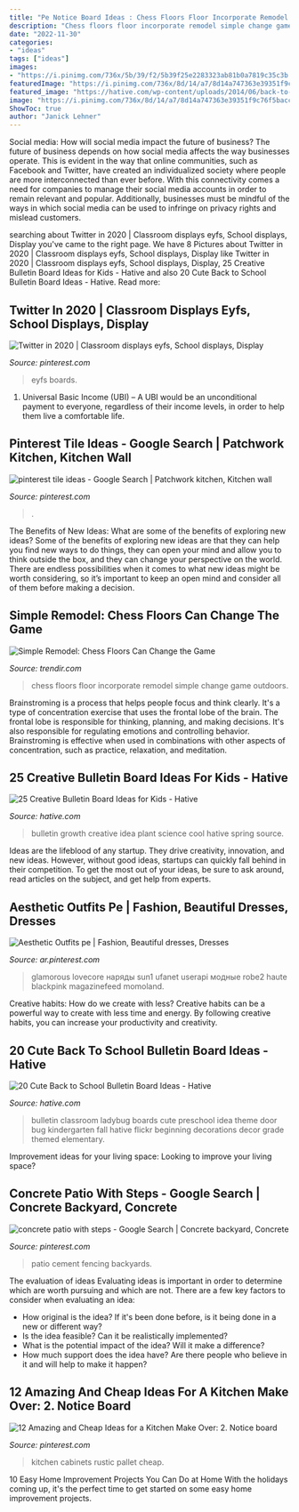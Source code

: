 ```yaml
---
title: "Pe Notice Board Ideas : Chess Floors Floor Incorporate Remodel Simple Change Game Outdoors"
description: "Chess floors floor incorporate remodel simple change game outdoors"
date: "2022-11-30"
categories:
- "ideas"
tags: ["ideas"]
images:
- "https://i.pinimg.com/736x/5b/39/f2/5b39f25e2283323ab81b0a7819c35c3b.jpg"
featuredImage: "https://i.pinimg.com/736x/8d/14/a7/8d14a747363e39351f9c76f5baccab30.jpg"
featured_image: "https://hative.com/wp-content/uploads/2014/06/back-to-school-ideas/11-bug-back-to-school-board-idea.jpg"
image: "https://i.pinimg.com/736x/8d/14/a7/8d14a747363e39351f9c76f5baccab30.jpg"
ShowToc: true
author: "Janick Lehner"
---
```



Social media: How will social media impact the future of business?
The future of business depends on how social media affects the way businesses operate. This is evident in the way that online communities, such as Facebook and Twitter, have created an individualized society where people are more interconnected than ever before. With this connectivity comes a need for companies to manage their social media accounts in order to remain relevant and popular. Additionally, businesses must be mindful of the ways in which social media can be used to infringe on privacy rights and mislead customers.

	

		
searching about Twitter in 2020 | Classroom displays eyfs, School displays, Display you've came to the right page. We have 8 Pictures about Twitter in 2020 | Classroom displays eyfs, School displays, Display like Twitter in 2020 | Classroom displays eyfs, School displays, Display, 25 Creative Bulletin Board Ideas for Kids - Hative and also 20 Cute Back to School Bulletin Board Ideas - Hative. Read more:
		
    
## Twitter In 2020 | Classroom Displays Eyfs, School Displays, Display

<img loading=lazy src="https://i.pinimg.com/736x/8d/14/a7/8d14a747363e39351f9c76f5baccab30.jpg" onerror="this.onerror=null;this.src='https://tse3.mm.bing.net/th?id=OIP.0zwNBXV1l-iRQXDWKpAIIQHaFj&amp;pid=15.1';" alt="Twitter in 2020 | Classroom displays eyfs, School displays, Display">

_Source: pinterest.com_

>eyfs boards. 

	

1. Universal Basic Income (UBI) – A UBI would be an unconditional payment to everyone, regardless of their income levels, in order to help them live a comfortable life.

    
## Pinterest Tile Ideas - Google Search | Patchwork Kitchen, Kitchen Wall

<img loading=lazy src="https://i.pinimg.com/736x/5b/39/f2/5b39f25e2283323ab81b0a7819c35c3b.jpg" onerror="this.onerror=null;this.src='https://tse3.mm.bing.net/th?id=OIP.Q6fmiPKwVRReMtdZJuPDcwHaJ3&amp;pid=15.1';" alt="pinterest tile ideas - Google Search | Patchwork kitchen, Kitchen wall">

_Source: pinterest.com_

>. 

	

The Benefits of New Ideas: What are some of the benefits of exploring new ideas?
Some of the benefits of exploring new ideas are that they can help you find new ways to do things, they can open your mind and allow you to think outside the box, and they can change your perspective on the world. There are endless possibilities when it comes to what new ideas might be worth considering, so it’s important to keep an open mind and consider all of them before making a decision.

    
## Simple Remodel: Chess Floors Can Change The Game

<img loading=lazy src="https://cdn.trendir.com/wp-content/uploads/old/archives/2016/02/17/simple-remodel-chess-floors-13.jpeg" onerror="this.onerror=null;this.src='https://tse1.mm.bing.net/th?id=OIP.ja6_n5Vdwl7mqBTCLtPB_AHaJ4&amp;pid=15.1';" alt="Simple Remodel: Chess Floors Can Change the Game">

_Source: trendir.com_

>chess floors floor incorporate remodel simple change game outdoors. 

	

Brainstroming is a process that helps people focus and think clearly. It's a type of concentration exercise that uses the frontal lobe of the brain. The frontal lobe is responsible for thinking, planning, and making decisions. It's also responsible for regulating emotions and controlling behavior. Brainstroming is effective when used in combinations with other aspects of concentration, such as practice, relaxation, and meditation.

    
## 25 Creative Bulletin Board Ideas For Kids - Hative

<img loading=lazy src="https://hative.com/wp-content/uploads/2014/06/bulletin-board-ideas/8-plant-growth-board.jpg" onerror="this.onerror=null;this.src='https://tse2.mm.bing.net/th?id=OIP.pbK8tQ7U2udN990lSJosPgHaJ4&amp;pid=15.1';" alt="25 Creative Bulletin Board Ideas for Kids - Hative">

_Source: hative.com_

>bulletin growth creative idea plant science cool hative spring source. 

	

Ideas are the lifeblood of any startup. They drive creativity, innovation, and new ideas. However, without good ideas, startups can quickly fall behind in their competition. To get the most out of your ideas, be sure to ask around, read articles on the subject, and get help from experts.

    
## Aesthetic Outfits Pe | Fashion, Beautiful Dresses, Dresses

<img loading=lazy src="https://i.pinimg.com/736x/64/e2/35/64e2351df69b242cf3d0f960c0ee5856.jpg" onerror="this.onerror=null;this.src='https://tse1.mm.bing.net/th?id=OIP.8Rg-UsQHJyQVAO9DMQZ1oAHaJL&amp;pid=15.1';" alt="Aesthetic Outfits pe | Fashion, Beautiful dresses, Dresses">

_Source: ar.pinterest.com_

>glamorous lovecore наряды sun1 ufanet userapi модные robe2 haute blackpink magazinefeed momoland. 

	

Creative habits: How do we create with less?
Creative habits can be a powerful way to create with less time and energy. By following creative habits, you can increase your productivity and creativity.

    
## 20 Cute Back To School Bulletin Board Ideas - Hative

<img loading=lazy src="https://hative.com/wp-content/uploads/2014/06/back-to-school-ideas/11-bug-back-to-school-board-idea.jpg" onerror="this.onerror=null;this.src='https://tse4.mm.bing.net/th?id=OIP.7QLlcNUfBRZeVfjRTtpF4gHaEm&amp;pid=15.1';" alt="20 Cute Back to School Bulletin Board Ideas - Hative">

_Source: hative.com_

>bulletin classroom ladybug boards cute preschool idea theme door bug kindergarten fall hative flickr beginning decorations decor grade themed elementary. 

	

Improvement ideas for your living space:
Looking to improve your living space?

    
## Concrete Patio With Steps - Google Search | Concrete Backyard, Concrete

<img loading=lazy src="https://i.pinimg.com/736x/19/07/2c/19072c71a194229af111fe2b3922f13d.jpg" onerror="this.onerror=null;this.src='https://tse4.mm.bing.net/th?id=OIP.7bCH8obqPfl1wIY3dSbRYgHaE9&amp;pid=15.1';" alt="concrete patio with steps - Google Search | Concrete backyard, Concrete">

_Source: pinterest.com_

>patio cement fencing backyards. 

	

The evaluation of ideas
Evaluating ideas is important in order to determine which are worth pursuing and which are not. There are a few key factors to consider when evaluating an idea:
- How original is the idea? If it's been done before, is it being done in a new or different way?
- Is the idea feasible? Can it be realistically implemented?
- What is the potential impact of the idea? Will it make a difference?
- How much support does the idea have? Are there people who believe in it and will help to make it happen?

    
## 12 Amazing And Cheap Ideas For A Kitchen Make Over: 2. Notice Board

<img loading=lazy src="https://i.pinimg.com/736x/35/2d/77/352d77ba4c018b8c77eb4c5785ff63b2.jpg" onerror="this.onerror=null;this.src='https://tse3.mm.bing.net/th?id=OIP.hbMET0DSjzLlpKdkTGnmigHaMV&amp;pid=15.1';" alt="12 Amazing and Cheap Ideas for a Kitchen Make Over: 2. Notice board">

_Source: pinterest.com_

>kitchen cabinets rustic pallet cheap. 

	

10 Easy Home Improvement Projects You Can Do at Home
With the holidays coming up, it's the perfect time to get started on some easy home improvement projects.

